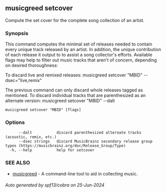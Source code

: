 ## musicgreed setcover

Compute the set cover for the complete song collection of an artist.

### Synopsis

This command computes the minimal set of releases needed to contain
every unique track released by an artist. In addition, the unique contribution of
each release it output to to assist a song collector's efforts. Available flags
may help to filter out music tracks that aren't of concern, depending on desired
thoroughness:

To discard live and remixed releases:
musicgreed setcover "MBID" --dsec="live,remix"

The previous command can only discard whole releases tagged as mentioned. To
discard individual tracks that are parenthesized as an alternate version:
musicgreed setcover "MBID" --dalt

```
musicgreed setcover "MBID" [flags]
```

### Options

```
      --dalt           discard parenthesized alternate tracks (acoustic, remix, etc.)
      --dsec strings   discard MusicBrainz secondary release group types (https://musicbrainz.org/doc/Release_Group/Type)
  -h, --help           help for setcover
```

### SEE ALSO

* [musicgreed](musicgreed.md)	 - A command-line tool to aid in collecting music.

###### Auto generated by spf13/cobra on 25-Jun-2024
